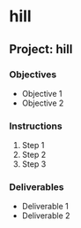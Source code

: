 # hill

## Project: hill

### Objectives

- Objective 1
- Objective 2

### Instructions

1. Step 1
2. Step 2
3. Step 3

### Deliverables

- Deliverable 1
- Deliverable 2
